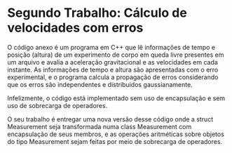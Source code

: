 # Segundo Trabalho: Cálculo de velocidades com erros
O código anexo é um programa em C++ que lê informações de  tempo e posição (altura) de um experimento de corpo em queda livre presentes em um arquivo e avalia a aceleração gravitacional e as velocidades em cada instante. As informações de tempo e altura são apresentadas com o erro experimental, e o programa calcula a propagação de erros considerando que os erros são independentes e distribuidos gaussianamente.

Infelizmente, o código está implementado sem uso de encapsulação e sem uso de sobrecarga de operadores.

O seu trabalho é entregar uma nova versão desse código onde a struct Measurement seja transformada numa class Measurement com encapsulação de seus membros, e as operações aritméticas sobre objetos do tipo Measurement sejam feitas por meio de sobrecarga de operadores.
